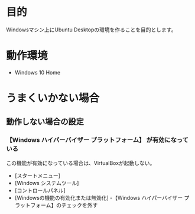 # 目的

Windowsマシン上にUbuntu Desktopの環境を作ることを目的とします。

# 動作環境

- Windows 10 Home



# うまくいかない場合

## 動作しない場合の設定

### 【Windows ハイパーバイザー プラットフォーム】 が有効になっている

この機能が有効になっている場合は、VirtualBoxが起動しない。

- [スタートメニュー]
- [Windows システムツール]
- [コントロールパネル]
- [Windowsの機能の有効化または無効化]
-【Windows ハイパーバイザー プラットフォーム】のチェックを外す

